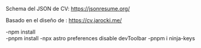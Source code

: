 Schema del JSON de CV:
https://jsonresume.org/

Basado en el diseño de :
https://cv.jarocki.me/

-npm install <br/>
-pnpm install 
-npx astro preferences disable devToolbar
-pnpm i ninja-keys

